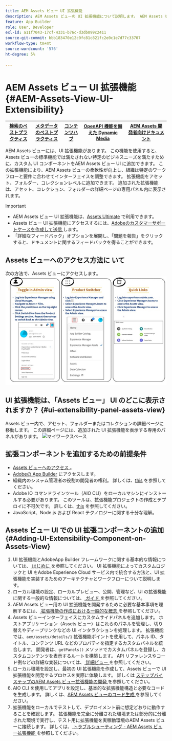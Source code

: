 ```yaml
---
title: AEM Assets ビュー UI 拡張機能
description: AEM Assets ビューの UI 拡張機能について説明します。 AEM Assets ビュー UI を使用すると、特定のビジネスニーズに合わせてカスタム UI コンポーネントを追加できます。
feature: App Builder
role: User, Developer
exl-id: a11f7043-17cf-4331-b76c-d3db099c2411
source-git-commit: bbb183470e12c0fc81c821fc2e0c1e7d77c33707
workflow-type: tm+mt
source-wordcount: '576'
ht-degree: 5%

---
```


# AEM Assets ビュー UI 拡張機能{#AEM-Assets-View-UI-Extensibility}

| [検索のベストプラクティス](/help/assets/search-best-practices.md) | [メタデータのベストプラクティス](/help/assets/metadata-best-practices.md) | [コンテンツハブ](/help/assets/product-overview.md) | [OpenAPI 機能を備えた Dynamic Media](/help/assets/dynamic-media-open-apis-overview.md) | [AEM Assets 開発者向けドキュメント](https://developer.adobe.com/experience-cloud/experience-manager-apis/) |
| ------------- | --------------------------- |---------|----|-----|

AEM Assets ビューには、UI 拡張機能があります。 この機能を使用すると、Assets ビューの標準機能では満たされない特定のビジネスニーズを満たすために、カスタム UI コンポーネントをAEM Assets ビュー UI に追加できます。 この拡張機能により、AEM Assets ビューの柔軟性が向上し、組織は特定のワークフローと要件に合わせてインターフェイスを調整できます。
拡張機能をアセット、フォルダー、コレクションレベルに追加できます。 追加された拡張機能は、アセット、コレクション、フォルダーの詳細ページの専用パネル内に表示されます。

>[!IMPORTANT]
>
> * AEM Assets ビュー UI 拡張機能は、[Assets Ultimate](/help/assets/assets-ultimate-overview.md) で利用できます。
> * Assets ビュー UI 拡張機能にアクセスするには、[Adobeのカスタマーサポートケースを作成して送信 ](https://helpx.adobe.com/jp/enterprise/using/support-for-experience-cloud.html) します。
> * 「詳細なフィードバック」オプションを展開し、「問題を報告」をクリックすると、ドキュメントに関するフィードバックを得ることができます。

## Assets ビューへのアクセス方法に <a id="1"></a> いて

次の方法で、Assets ビューにアクセスします。
![access-assets-view-ui](/help/assets/assets/access-assets-view.jpg)

## UI 拡張機能は、「Assets ビュー」 UI のどこに表示されますか？ {#ui-extensibility-panel-assets-view}

Assets ビュー内で、アセット、フォルダーまたはコレクションの詳細ページに移動します。 この詳細ページには、追加された UI 拡張機能を表示する専用のパネルがあります。
![ マイワークスペース ](/help/assets/assets/my-workspace-assets-view3.png)


## 拡張コンポーネントを追加するための前提条件

* [Assets ビューへのアクセス ](#1)。
* [Adobeの App Builder](https://developer.adobe.com/app-builder/docs/overview/) にアクセスします。
* 組織内のシステム管理者の役割の開発者の権利。 詳しくは、[this](https://developer.adobe.com/uix/docs/guides/get-access/) を参照してください。
* Adobe IO コマンドラインツール（AIO CLI）をローカルマシンにインストールする必要があります。 このツールは、拡張機能プロジェクトの作成とデプロイに不可欠です。 詳しくは、[this](https://developer.adobe.com/app-builder/docs/getting_started/#local-environment-set-up) を参照してください。
* JavaScript、Node.js および React テクノロジーに関する十分な理解。

## Assets ビュー UI での UI 拡張コンポーネントの追加{#Adding-UI-Extensibility-Component-on-Assets-View}

1. UI 拡張機能とAdobeApp Builder フレームワークに関する基本的な情報については、[ はじめに ](https://developer.adobe.com/uix/docs/getting-started/) を参照してください。 UI 拡張機能によってカスタムロジックと UI をAdobe Experience Cloud サービス内で統合する方法と、UI 拡張機能を実装するためのアーキテクチャとワークフローについて説明します。
1. ローカル環境の設定、ローカルプレビュー、公開、管理など、UI の拡張機能に関する一般的な情報については、[ ガイド ](https://developer.adobe.com/uix/docs/guides/) を参照してください。
1. AEM Assets ビュー用の UI 拡張機能を開発するために必要な基本事項を理解するには、[ 拡張機能の作成における一般的な概念 ](https://developer.adobe.com/uix/docs/services/aem-assets-view/api/commons/) を参照してください。
1. Assets ビューインターフェイスにカスタムサイドパネルを追加します。 ホストアプリケーション（Assets ビュー）はこれらのパネルを管理し、切り替えやディープリンクなどの UI インタラクションを処理します。 拡張機能では、`aem/assets/details/1` 拡張機能ポイントを使用して、パネル ID、タイトル、コンテンツ URL などのプロパティを指定するカスタムパネルを統合します。 開発者は、`getPanels()` メソッドでカスタムパネルを登録し、カスタムコンテンツを表示するルートを構築します。 API リファレンスやコード例などの詳細な実装については、[ 詳細ビュー ](https://developer.adobe.com/uix/docs/services/aem-assets-view/api/details-view/) を参照してください。
1. ローカル環境を設定し、最初の UI 拡張機能を作成して、Assets ビューで UI 拡張機能を開発するプロセスを実際に体験します。 詳しくは [ ステップバイステップのAEM Assets ビュー拡張機能の開発 ](https://developer.adobe.com/uix/docs/services/aem-assets-view/extension-development/) を参照してください。
1. AIO CLI を使用してアプリを設定し、基本的な拡張機能構造と必要なコードを生成します。 詳しくは、[AEM Assets ビューのコード生成 ](https://developer.adobe.com/uix/docs/services/aem-assets-view/code-generation/) を参照してください。
1. 拡張機能をローカルでテストして、デプロイメント前に想定どおりに動作することを確認します。 拡張機能を完全に分離された環境または部分的に分離された環境で実行し、テスト用に拡張機能を実稼動環境のAEM Assets ビューに接続します。 詳しくは、[ トラブルシューティング - AEM Assets ビュー拡張機能 ](https://developer.adobe.com/uix/docs/services/aem-assets-view/debug/) を参照してください。
